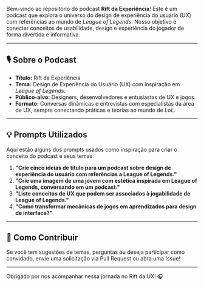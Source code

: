 Bem-vindo ao repositório do podcast **Rift da Experiência**! Este é um podcast que explora o universo do design de experiência do usuário (UX) com referências ao mundo de *League of Legends*. Nosso objetivo é conectar conceitos de usabilidade, design e experiência do jogador de forma divertida e informativa.

---

## 🎙 Sobre o Podcast
- **Título:** Rift da Experiência  
- **Tema:** Design de Experiência do Usuário (UX) com inspiração em *League of Legends*.  
- **Público-alvo:** Designers, desenvolvedores e entusiastas de UX e jogos.  
- **Formato:** Conversas dinâmicas e entrevistas com especialistas da área de UX, sempre conectando práticas e teorias ao mundo de *LoL*.  

---

## 💡 Prompts Utilizados
Aqui estão alguns dos prompts usados como inspiração para criar o conceito do podcast e seus temas:

1. **"Crie cinco ideias de título para um podcast sobre design de experiência do usuário com referências a League of Legends."**
2. **"Crie uma imagem de uma jovem com estética inspirada em League of Legends, conversando em um podcast."**
3. **"Liste conceitos de UX que podem ser associados à jogabilidade de League of Legends."**
4. **"Como transformar mecânicas de jogos em aprendizados para design de interface?"**

---

## 📂 Como Contribuir
Se você tem sugestões de temas, perguntas ou deseja participar como convidado, envie uma solicitação via Pull Request ou abra uma Issue!

---

Obrigado por nos acompanhar nessa jornada no Rift da UX! 🎧
